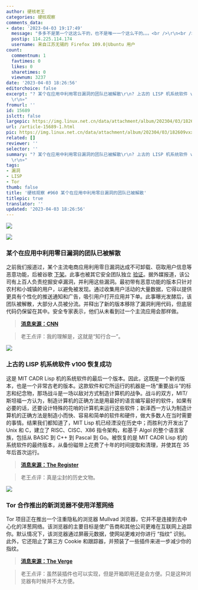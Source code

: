 ```yaml
---
author: 硬核老王
categories: 硬核观察
comments_data:
- date: '2023-04-03 19:17:49'
  message: "多多不是第一个这这么干的，也不是唯一一个这么干的。。。<br />\r\n<br />\r\n其他的只是现在没抓住而已。。。"
  postip: 114.225.114.174
  username: 来自江苏无锡的 Firefox 109.0|Ubuntu 用户
count:
  commentnum: 1
  favtimes: 0
  likes: 0
  sharetimes: 0
  viewnum: 3237
date: '2023-04-03 18:26:56'
editorchoice: false
excerpt: "? 某个在应用中利用零日漏洞的团队已被解散\r\n? 上古的 LISP 机系统软件 v100 恢复成功\r\n? Tor 合作推出的新浏览器不使用洋葱网络\r\n»
  \r\n»"
fromurl: ''
id: 15689
islctt: false
largepic: https://img.linux.net.cn/data/attachment/album/202304/03/182609vxxrm6bb8bs21rzu.jpg
url: /article-15689-1.html
pic: https://img.linux.net.cn/data/attachment/album/202304/03/182609vxxrm6bb8bs21rzu.jpg.thumb.jpg
related: []
reviewer: ''
selector: ''
summary: "? 某个在应用中利用零日漏洞的团队已被解散\r\n? 上古的 LISP 机系统软件 v100 恢复成功\r\n? Tor 合作推出的新浏览器不使用洋葱网络\r\n»
  \r\n»"
tags:
- 漏洞
- LISP
- Tor
thumb: false
title: '硬核观察 #960 某个在应用中利用零日漏洞的团队已被解散'
titlepic: true
translator: ''
updated: '2023-04-03 18:26:56'
---
```


![](https://img.linux.net.cn/data/attachment/album/202304/03/182609vxxrm6bb8bs21rzu.jpg)


![](https://img.linux.net.cn/data/attachment/album/202304/03/182616r25yo5iyw5uqzamy.jpg)


### 某个在应用中利用零日漏洞的团队已被解散


之前我们报道过，某个主流电商应用利用零日漏洞达成不可卸载、窃取用户信息等恶意功能，后被谷歌 [下架](/article-15647-1.html)。此事也被其它安全团队独立 [验证](/article-15670-1.html)。据外媒报道，该公司有上百人负责挖掘安卓漏洞，并利用这些漏洞。最初带有恶意功能的版本只针对农村和小城镇的用户，以避免被发现。通过收集用户活动的大量数据，它得以提供更具有个性化的推送通知和广告，吸引用户打开应用并下单。此事曝光发酵后，该团队被解散，大部分人员被分流。并释出了新的版本移除了漏洞利用代码，但底层代码仍保留在其中。安全专家表示，他们从未看到过一个主流应用会那样做。



> 
> **[消息来源：CNN](https://edition.cnn.com/2023/04/02/tech/china-pinduoduo-malware-cybersecurity-analysis-intl-hnk/index.html)**
> 
> 
> 



> 
> 老王点评：我的理解是，这就是“知行合一”。
> 
> 
> 


![](https://img.linux.net.cn/data/attachment/album/202304/03/182626b9pixplya24l9m9y.jpg)


### 上古的 LISP 机系统软件 v100 恢复成功


这是 MIT CADR Lisp 机的系统软件的最后一个版本。因此，这既是一个新的版本，也是一个非常古老的版本。这款软件和它所运行的机器是一场“重要战斗”的标志和纪念物，那场战斗是一场以敌对方式制造计算机的战争。战斗的双方，MIT/斯坦福一方认为，制造计算机的正确方法是用最好的语言编写最好的软件，如果有必要的话，还要设计特殊的花哨的计算机来运行这些软件；新泽西一方认为制造计算机的正确方法是制造小而快、容易和简单的软件和硬件，做大多数人在当时需要的事情。结果我们都知道了，MIT Lisp 机已经湮没在历史中；而胜利方开发出了 Unix 和 C，建立了 RISC、CISC、X86 指令架构，和基于 Algol 的整个语言家族，包括从 BASIC 到 C++ 到 Pascal 到 Go。被恢复的是 MIT CADR Lisp 机的系统软件的最终版本，从备份磁带上花费了十年的时间提取和清理，并使其在 35 年后首次运行。



> 
> **[消息来源：The Register](https://www.theregister.com/2023/03/31/mit_cadr_software_recovered/)**
> 
> 
> 



> 
> 老王点评：真是尘封的历史文物。
> 
> 
> 


![](https://img.linux.net.cn/data/attachment/album/202304/03/182638j8p8b9hyup9vzply.jpg)


### Tor 合作推出的新浏览器不使用洋葱网络


Tor 项目正在推出一个注重隐私的浏览器 Mullvad 浏览器，它并不是连接到去中心化的洋葱网络。该浏览器的主要目标是使广告商和其他公司更难在互联网上追踪你。默认情况下，该浏览器通过屏蔽元数据，使网站更难对你进行 “指纹” 识别。此外，它还阻止了第三方 Cookie 和跟踪器，并预装了一些插件来进一步减少你的指纹。



> 
> **[消息来源：The Verge](https://www.theverge.com/2023/4/3/23665477/mullvad-browser-tor-vpn-privacy-browser)**
> 
> 
> 



> 
> 老王点评：虽然装插件也可以实现，但是开箱即用还是会方便。只是这种浏览器有时候并不太方便。
> 
> 
>